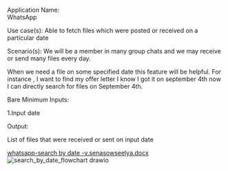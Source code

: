Application Name:  
WhatsApp 

Use case(s): 
Able to fetch files which were posted or received on a particular date

Scenario(s): 
We will be  a member in  many group chats and we may receive or send many files every day.

When we need a file on some specified  date this feature will be helpful. For instance , I want to find my offer letter I know I got it on september 4th now I can directly search for files on September 4th.

Bare Minimum Inputs: 
 	
  1.Input date
  
Output: 

List of files that were received or sent on input date



[whatsapp-search by date -v.senasowseelya.docx](https://github.com/senasowseelya/feature_implementation/files/7192415/whatsapp-search.by.date.-v.senasowseelya.docx)
![search_by_date_flowchart drawio](https://user-images.githubusercontent.com/57617903/134115924-de8b62a8-1ebe-4ac7-98bb-4accb67bb301.png)
